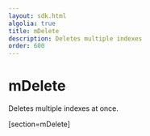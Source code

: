 ```yaml
---
layout: sdk.html
algolia: true
title: mDelete
description: Deletes multiple indexes
order: 600
---
```


# mDelete

Deletes multiple indexes at once.

[section=mDelete]